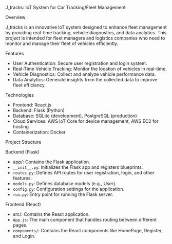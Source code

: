  J_tracks: IoT System for Car Tracking/Fleet Management

 Overview

J_tracks is an innovative IoT system designed to enhance fleet management by providing real-time tracking, vehicle diagnostics, and data analytics. This project is intended for fleet managers and logistics companies who need to monitor and manage their fleet of vehicles efficiently.

Features

- User Authentication: Secure user registration and login system.
- Real-Time Vehicle Tracking: Monitor the location of vehicles in real-time.
- Vehicle Diagnostics: Collect and analyze vehicle performance data.
- Data Analytics: Generate insights from the collected data to improve fleet efficiency.

 Technologies

- Frontend: React.js
- Backend: Flask (Python)
- Database: SQLite (development), PostgreSQL (production)
- Cloud Services: AWS IoT Core for device management, AWS EC2 for hosting
- Containerization: Docker

Project Structure

 Backend (Flask)
 - app/: Contains the Flask application.
  - `__init__.py`: Initializes the Flask app and registers blueprints.
  - `routes.py`: Defines API routes for user registration, login, and other features.
  - `models.py`: Defines database models (e.g., User).
  - `config.py`: Configuration settings for the application.
  - `run.py`: Entry point for running the Flask server.

 Frontend (React)
  - src/: Contains the React application.
  - `App.js`: The main component that handles routing between different pages.
  - `components/`: Contains the React components like HomePage, Register, and Login.
